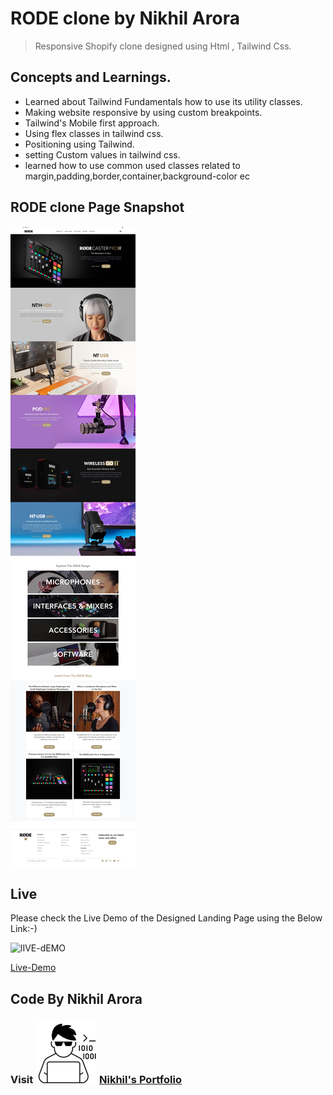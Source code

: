 # RODE clone by Nikhil Arora
>Responsive Shopify clone designed using  Html , Tailwind Css.  


## Concepts and Learnings.

- Learned about Tailwind Fundamentals how to use its utility classes.
- Making website responsive by using  custom breakpoints.
- Tailwind's Mobile first approach.
- Using flex classes in tailwind css.
- Positioning using Tailwind.
- setting Custom values in tailwind css.
- learned how to use common used classes related to margin,padding,border,container,background-color ec




## RODE clone Page Snapshot
![Snapshot](/Final%20Output/Web%20capture_22-8-2022_152644_127.0.0.1.jpeg)


## Live

Please check the Live Demo of the Designed Landing Page using the Below Link:-)

![lIVE-dEMO](https://img.shields.io/badge/Live_Demo-<COLOR>)

[Live-Demo](https://rode-clone5.netlify.app/)

## Code By Nikhil Arora 
### Visit ![I-write-code](/Final%20Output/codericon-removebg-preview%20(1).png) [Nikhil's Portfolio](https://nikhilarora-protfolio.netlify.app/)
